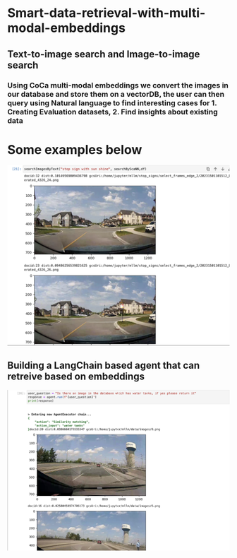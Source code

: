# Smart-data-retrieval-with-multi-modal-embeddings
## Text-to-image search and Image-to-image search
### Using CoCa multi-modal embeddings we convert the images in our database and store them on a vectorDB, the user can then query using Natural language to find interesting cases for 1. Creating Evaluation datasets, 2. Find insights about existing data

# Some examples below
![docx_image_2.png](images/Emb1.png)

## Building a LangChain based agent that can retreive based on embeddings

![docx_image_2.png](images/Emb2.png)
